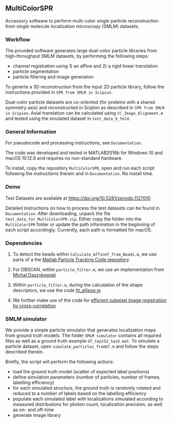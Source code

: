 ## MultiColorSPR

Accessory software to perform multi-color single particle reconstruction from single molecule localization microscopy (SMLM) datasets.

### Workflow

The provided software generates large dual-color particle libraries from high-throughput SMLM datasets, by performing the following steps: 

- channel registration using 1) an affine and  2) a rigid linear translation
- particle segmentation 
- particle filtering and image generation

To generte a 3D reconstruction from the input 2D particle library, follow the instructions provided in `SPR from SMLM in Scipion`.

Dual-color particle datasets are co-oriented (for proteins with a shared symmetry axis) and reconstructed in Scipion as described in `SPR from SMLM in Scipion`. Axial translation can be calculated using `CC_Image_Alignment.m` and tested using the smulated dataset in `test_data_9_fold`.

### General Information

For pseudocode and processing instructions, see `Documentation`.

The code was developed and tested in MATLAB2016b for Windows 10 and macOS 10.12.6 and requires no non-standard hardware.

To install, copy the repository `MultiColorSPR`, open and run each script following the instructions therein and in `Documentation`. No install time.

### Demo

Test Datasets are available at https://doi.org/10.5281/zenodo.1127010

Detailed instructions on how to process the test datasets can be found in `Documentation`. After downloading, unpack the file `test_data_for_MultiColorSPR.zip`. Either copy the folder into the `MultiColorSPR` folder or update the path information in the beginning of each script accordingly. Currently, each path is formatted for macOS.

### Dependencies 

1)	To detect the beads within `Calculate_AffineT_from_Beads.m`, we use parts of a the [Matlab Particle Tracking Code repository](http://site.physics.georgetown.edu/matlab/).

2)	For DBSCAN, within `particle_filter.m`, we use an implementation from [Michal Daszykowski](http://www.chemometria.us.edu.pl/download/DBSCAN.M)

3)	Within `particle_filter.m`, during the calculation of the shape descriptors, we use the code [fit_ellipse.m](https://ch.mathworks.com/matlabcentral/fileexchange/3215-fit-ellipse)

4)	We further make use of the code for [efficient subpixel image registration by cross-correlation](https://ch.mathworks.com/matlabcentral/fileexchange/18401-efficient-subpixel-image-registration-by-cross-correlation)

### SMLM simulator

We provide a simple particle simulator that generates localization maps from ground truth models. The folder `SMLM simulator` contains all required files as well as a ground truth example `GT_Cep152_Sas6.mat`. To simulate a particle dataset, open `simulate_particles_fromGT.m` and follow the steps described therein. 

Briefly, the script will perform the following actions:

- load the ground truth model (scatter of expected label positions)
- define simulation parameters (number of particles, number of frames,  labelling efficiency)
- for each simulated structure, the ground truth is randomly rotated and reduced to a number of labels based on the labelling efficiency
- populate each simulated label with localizations simulated according to measured distributions for photon count, localization precision, as well as on- and off-time
- generate image library 





